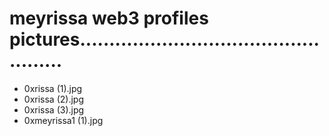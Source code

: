 # meyrissa web3 profiles pictures..................................................
- 0xrissa (1).jpg
- 0xrissa (2).jpg
- 0xrissa (3).jpg
- 0xmeyrissa1 (1).jpg
